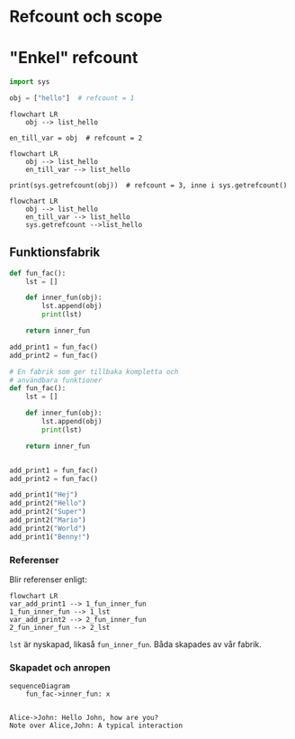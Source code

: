 # Refcount och scope

# "Enkel" refcount

```python
import sys

obj = ["hello"]  # refcount = 1
```

```mermaid
flowchart LR
    obj --> list_hello
```

```
en_till_var = obj  # refcount = 2
```
```mermaid
flowchart LR
    obj --> list_hello
    en_till_var --> list_hello
```

```
print(sys.getrefcount(obj))  # refcount = 3, inne i sys.getrefcount()
```

```mermaid
flowchart LR
    obj --> list_hello
    en_till_var --> list_hello
    sys.getrefcount -->list_hello
```

## Funktionsfabrik

```python
def fun_fac():
    lst = []

    def inner_fun(obj):
        lst.append(obj)
        print(lst)

    return inner_fun

add_print1 = fun_fac()
add_print2 = fun_fac()

# En fabrik som ger tillbaka kompletta och
# användbara funktioner
def fun_fac():
    lst = []

    def inner_fun(obj):
        lst.append(obj)
        print(lst)

    return inner_fun


add_print1 = fun_fac()
add_print2 = fun_fac()

add_print1("Hej")
add_print2("Hello")
add_print2("Super")
add_print2("Mario")
add_print2("World")
add_print1("Benny!")
```

### Referenser

Blir referenser enligt:
```mermaid
flowchart LR
var_add_print1 --> 1_fun_inner_fun
1_fun_inner_fun --> 1_lst
var_add_print2 --> 2_fun_inner_fun
2_fun_inner_fun --> 2_lst

```
`lst` är nyskapad, likaså `fun_inner_fun`. Båda skapades av vår fabrik.

### Skapadet och anropen

```mermaid
sequenceDiagram
    fun_fac->inner_fun: x


```

    Alice->John: Hello John, how are you?
    Note over Alice,John: A typical interaction

